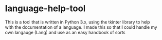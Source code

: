 # language-help-tool
This is a tool that is written in Python 3.x, using the tkinter library to help with the documentation of a language. I made this so that I could handle my own langauge (Lang) and use as an easy handbook of sorts
